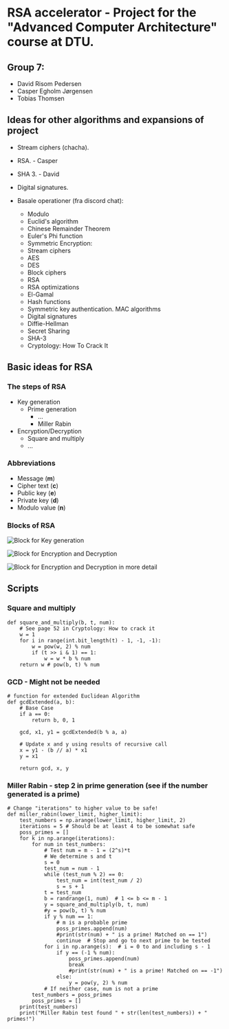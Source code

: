 # RSA accelerator - Project for the "Advanced Computer Architecture" course at DTU.
## Group 7:
 - David Risom Pedersen
 - Casper Egholm Jørgensen 
 - Tobias Thomsen

## Ideas for other algorithms and expansions of project

- Stream ciphers (chacha).
- RSA. - Casper
- SHA 3. - David
- Digital signatures.

- Basale operationer (fra discord chat):
    - Modulo
    - Euclid's algorithm
    - Chinese Remainder Theorem
    - Euler's Phi function
    - Symmetric Encryption:
    - Stream ciphers
    - AES
    - DES
    - Block ciphers
    - RSA
    - RSA optimizations
    - El-Gamal
    - Hash functions
    - Symmetric key authentication. MAC algorithms
    - Digital signatures
    - Diffie-Hellman
    - Secret Sharing
    - SHA-3
    - Cryptology: How To Crack It

## Basic ideas for RSA


### The steps of RSA

- Key generation
    - Prime generation
        - ...
        - Miller Rabin
- Encryption/Decryption
    - Square and multiply
    - ...

### Abbreviations
- Message (**m**)
- Cipher text (**c**)
- Public key (**e**)
- Private key (**d**)
- Modulo value (**n**)


### Blocks of RSA


![Block for Key generation](images/keyGen.png)


![Block for Encryption and Decryption](images/EncDec.png)


![Block for Encryption and Decryption in more detail](images/DetailedEncDec.png)

## Scripts
### Square and multiply 

    def square_and_multiply(b, t, num):
        # See page 52 in Cryptology: How to crack it
        w = 1
        for i in range(int.bit_length(t) - 1, -1, -1):
            w = pow(w, 2) % num
            if (t >> i & 1) == 1:
                w = w * b % num
        return w # pow(b, t) % num



### GCD - Might not be needed
    # function for extended Euclidean Algorithm
    def gcdExtended(a, b):
        # Base Case
        if a == 0:
            return b, 0, 1

        gcd, x1, y1 = gcdExtended(b % a, a)

        # Update x and y using results of recursive call
        x = y1 - (b // a) * x1
        y = x1

        return gcd, x, y


### Miller Rabin - step 2 in prime generation (see if the number generated is a prime)
    # Change "iterations" to higher value to be safe!
    def miller_rabin(lower_limit, higher_limit):
        test_numbers = np.arange(lower_limit, higher_limit, 2)
        iterations = 5 # Should be at least 4 to be somewhat safe
        poss_primes = []
        for k in np.arange(iterations):
            for num in test_numbers:
                # Test num = m - 1 = (2^s)*t
                # We determine s and t
                s = 0
                test_num = num - 1
                while (test_num % 2) == 0:
                    test_num = int(test_num / 2)
                    s = s + 1
                t = test_num
                b = randrange(1, num)  # 1 <= b <= m - 1
                y = square_and_multiply(b, t, num)
                #y = pow(b, t) % num
                if y % num == 1:
                    # m is a probable prime
                    poss_primes.append(num)
                    #print(str(num) + " is a prime! Matched on == 1")
                    continue  # Stop and go to next prime to be tested
                for i in np.arange(s):  # i = 0 to and including s - 1
                    if y == (-1 % num):
                        poss_primes.append(num)
                        break
                        #print(str(num) + " is a prime! Matched on == -1")
                    else:
                        y = pow(y, 2) % num
                # If neither case, num is not a prime
            test_numbers = poss_primes
            poss_primes = []
        print(test_numbers)
        print("Miller Rabin test found " + str(len(test_numbers)) + " primes!")



